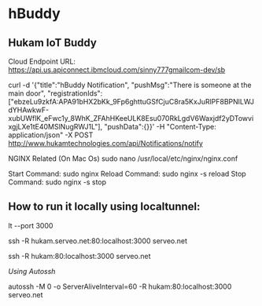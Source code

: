 # hBuddy

## Hukam IoT Buddy

Cloud Endpoint URL: https://api.us.apiconnect.ibmcloud.com/sinny777gmailcom-dev/sb

curl -d '{"title":"hBuddy Notification", "pushMsg":"There is someone at the main door", "registrationIds":["ebzeLu9zkfA:APA91bHX2bKk_9Fp6ghttuGSfCjuC8ra5KxJuRlPF8BPNlLWJdYHAwkwF-xubUWflK_eFwc1y_8WhK_ZFAhHKeeULK8Esu070RkLgdV6Waxjdf2yDTowvixgjLXe1tE40MSlNugRWJ1L"], "pushData":{}}' -H "Content-Type: application/json" -X POST http://www.hukamtechnologies.com/api/Notifications/notify

NGINX Related (On Mac Os)
sudo nano /usr/local/etc/nginx/nginx.conf

Start Command: sudo nginx
Reload Command: sudo nginx -s reload
Stop Command: sudo nginx -s stop

## How to run it locally using localtunnel:
lt --port 3000

ssh -R hukam.serveo.net:80:localhost:3000 serveo.net

ssh -R hukam:80:localhost:3000 serveo.net

*Using Autossh*

 autossh -M 0 -o ServerAliveInterval=60 -R hukam:80:localhost:3000 serveo.net
